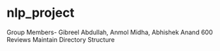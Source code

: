# nlp_project
Group Members- Gibreel Abdullah, Anmol Midha, Abhishek Anand
600 Reviews
Maintain Directory Structure
